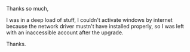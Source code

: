 Thanks so much,  
  
I was in a deep load of stuff, I couldn't activate windows by internet because the network driver mustn't have installed properly, so I was left with an inaccessible account after the upgrade.  
  
Thanks.